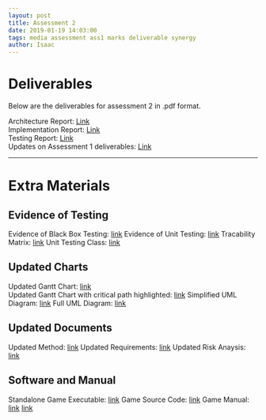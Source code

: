 ```yaml
---
layout: post
title: Assessment 2
date: 2019-01-19 14:03:00
tags: media assessment ass1 marks deliverable synergy
author: Isaac
---
```


<h1 id="DocTop">Deliverables</h1>

<p>Below are the deliverables for assessment 2 in .pdf format.</p>

Architecture Report: [Link][1] <br>
Implementation Report: [Link][2] <br>
Testing Report: [Link][3] <br>
Updates on Assessment 1 deliverables: [Link][4] <br>

[1]:{{site.url}}/assets/downloads/Arch2.pdf
[2]:{{site.url}}/assets/downloads/Impl2.pdf
[3]:{{site.url}}/assets/downloads/Test2.pdf
[4]:{{site.url}}/assets/downloads/Updates2.pdf
<hr/>
<h1 id="ExtraMaterials">Extra Materials</h1>
<h2 id="TestingEvidence">Evidence of Testing</h2>

Evidence of Black Box Testing: [link][1a]
Evidence of Unit Testing: [link][2a]
Tracability Matrix: [link][3a]
Unit Testing Class: [link][4a]

[1a]:{{site.url}}/assets/downloads/Black-BoxTestingEvidence.pdf
[2a]:{{site.url}}/assets/downloads/UnitTestingEvidence.pdf
[3a]:{{site.url}}/assets/downloads/TraceabilityMatrix.pdf
[4a]:{{site.url}}/assets/downloads/GameTest.java
<h2 id="Charts">Updated Charts</h2>

Updated Gantt Chart: [link][1b] <br>
Updated Gantt Chart with critical path highlighted: [link][2b]
Simplified UML Diagram: [link][3b]
Full UML Diagram: [link][4b]

[1b]:{{site.url}}/assets/downloads/UpdatedGanttChart.pdf
[2b]:{{site.url}}/assets/downloads/UpdatedGanttChart-CriticalPath.pdf
[3b]:{{site.url}}/assets/downloads/SimplifiedUMLDiagram.pdf
[4b]:{{site.url}}/assets/downloads/FullUMLDiagram.pdf
<h2 id="UpdatedDocuments">Updated Documents</h2>

Updated Method: [link][1c]
Updated Requirements: [link][2c]
Updated Risk Anaysis: [link][3c]

[1c]:{{site.url}}/assets/downloads/UpdatedMethod.pdf
[2c]:{{site.url}}/assets/downloads/UpdatedReq.pdf
[3c]:{{site.url}}/assets/downloads/UpdatedRisk.pdf
<h2 id="CraigGame">Software and Manual</h2>

Standalone Game Executable: [link][1d]
Game Source Code: [link][2d]
Game Manual: [link][3d] [link][4d]

[1d]:{{site.url}}/
[2d]:{{site.url}}/assets/downloads/CraigGame.zip
[3d]:{{site.url}}/assets/downloads/UserManual.docx
[4d]:{{site.url}}/assets/downloads/UserManual.pdf
